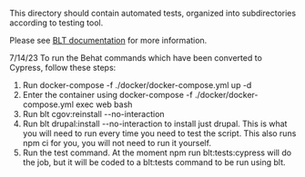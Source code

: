 This directory should contain automated tests, organized into subdirectories according to testing tool.

Please see [BLT documentation](http://blt.readthedocs.io/en/latest/readme/testing) for more information.

7/14/23 To run the Behat commands which have been converted to Cypress, follow these steps:
1. Run docker-compose -f ./docker/docker-compose.yml up -d
2. Enter the container using docker-compose -f ./docker/docker-compose.yml exec web bash
3. Run blt cgov:reinstall --no-interaction
4. Run blt drupal:install --no-interaction to install just drupal. This is what you will need to run every time you need to test the script. This also runs npm ci for you, you will not need to run it yourself. 
5. Run the test command. At the moment npm run blt:tests:cypress will do the job, but it will be coded to a blt:tests command to be run using blt. 